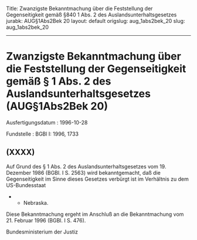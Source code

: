 Title: Zwanzigste Bekanntmachung über die Feststellung der Gegenseitigkeit gemäß §840
  1 Abs. 2 des Auslandsunterhaltsgesetzes
jurabk: AUG§1Abs2Bek 20
layout: default
origslug: aug_1abs2bek_20
slug: aug_1abs2bek_20

---

# Zwanzigste Bekanntmachung über die Feststellung der Gegenseitigkeit gemäß § 1 Abs. 2 des Auslandsunterhaltsgesetzes (AUG§1Abs2Bek 20)

Ausfertigungsdatum
:   1996-10-28

Fundstelle
:   BGBl I: 1996, 1733



## (XXXX)

Auf Grund des § 1 Abs. 2 des Auslandsunterhaltsgesetzes vom 19.
Dezember 1986 (BGBl. I S. 2563) wird bekanntgemacht, daß die
Gegenseitigkeit im Sinne dieses Gesetzes verbürgt ist im Verhältnis zu
dem US-Bundesstaat

*
    *   Nebraska.






Diese Bekanntmachung ergeht im Anschluß an die Bekanntmachung vom 21.
Februar 1996 (BGBl. I S. 476).

Bundesministerium der Justiz

